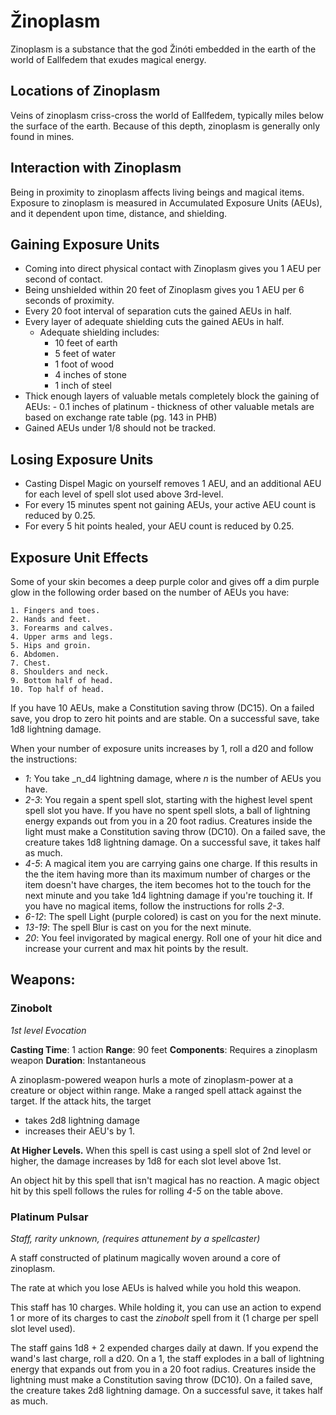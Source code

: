 # Žinoplasm

Zinoplasm is a substance that the god Žinóti embedded in the earth of the world of Eallfedem that exudes magical energy.

## Locations of Zinoplasm

Veins of zinoplasm criss-cross the world of Eallfedem, typically miles below the surface of the earth.
Because of this depth, zinoplasm is generally only found in mines.

## Interaction with Zinoplasm

Being in proximity to zinoplasm affects living beings and magical items.
Exposure to zinoplasm is measured in Accumulated Exposure Units (AEUs), and it dependent upon time, distance, and shielding.

## Gaining Exposure Units

 - Coming into direct physical contact with Zinoplasm gives you 1 AEU per second of contact.
 - Being unshielded within 20 feet of Zinoplasm gives you 1 AEU per 6 seconds of proximity.
 - Every 20 foot interval of separation cuts the gained AEUs in half.
 - Every layer of adequate shielding cuts the gained AEUs in half.
    - Adequate shielding includes:
        - 10 feet of earth
        - 5 feet of water
        - 1 foot of wood
        - 4 inches of stone
        - 1 inch of steel
 - Thick enough layers of valuable metals completely block the gaining of AEUs:
        - 0.1 inches of platinum
        - thickness of other valuable metals are based on exchange rate table (pg. 143 in PHB)
 - Gained AEUs under 1/8 should not be tracked.

## Losing Exposure Units

 - Casting Dispel Magic on yourself removes 1 AEU, and an additional AEU for each level of spell slot used above 3rd-level.
 - For every 15 minutes spent not gaining AEUs, your active AEU count is reduced by 0.25.
 - For every 5 hit points healed, your AEU count is reduced by 0.25.

## Exposure Unit Effects

Some of your skin becomes a deep purple color and gives off a dim purple glow in the following order based on the number of AEUs you have: 

    1. Fingers and toes.
    2. Hands and feet.
    3. Forearms and calves.
    4. Upper arms and legs.
    5. Hips and groin.
    6. Abdomen.
    7. Chest.
    8. Shoulders and neck.
    9. Bottom half of head.
    10. Top half of head.

If you have 10 AEUs, make a Constitution saving throw (DC15).
On a failed save, you drop to zero hit points and are stable.
On a successful save, take 1d8 lightning damage.

When your number of exposure units increases by 1, roll a d20 and follow the instructions:

 - _1_: You take _n_d4 lightning damage, where _n_ is the number of AEUs you have.
 - _2-3_: You regain a spent spell slot, starting with the highest level spent spell slot you have. If you have no spent spell slots, a ball of lightning energy expands out from you in a 20 foot radius. Creatures inside the light must make a Constitution saving throw (DC10). On a failed save, the creature takes 1d8 lightning damage. On a successful save, it takes half as much.
 - _4-5_: A magical item you are carrying gains one charge. If this results in the the item having more than its maximum number of charges or the item doesn't have charges, the item becomes hot to the touch for the next minute and you take 1d4 lightning damage if you're touching it. If you have no magical items, follow the instructions for rolls _2-3_.
 - _6-12_: The spell Light (purple colored) is cast on you for the next minute.
 - _13-19_: The spell Blur is cast on you for the next minute.
 - _20_: You feel invigorated by magical energy. Roll one of your hit dice and increase your current and max hit points by the result.

## Weapons:

### Zinobolt
_1st level Evocation_

**Casting Time**: 1 action
**Range**: 90 feet
**Components**: Requires a zinoplasm weapon
**Duration**: Instantaneous

A zinoplasm-powered weapon hurls a mote of zinoplasm-power at a creature or object within range.
Make a ranged spell attack against the target.
If the attack hits, the target

- takes 2d8 lightning damage
- increases their AEU's by 1.

**At Higher Levels.**
When this spell is cast using a spell slot of 2nd level or higher, the damage increases by 1d8 for each slot level above 1st.

An object hit by this spell that isn't magical has no reaction.
A magic object hit by this spell follows the rules for rolling _4-5_ on the table above.

### Platinum Pulsar
_Staff, rarity unknown, (requires attunement by a spellcaster)_

A staff constructed of platinum magically woven around a core of zinoplasm.

The rate at which you lose AEUs is halved while you hold this weapon.

This staff has 10 charges.
While holding it, you can use an action to expend 1 or more of its charges to cast the _zinobolt_ spell from it (1 charge per spell slot level used).

The staff gains 1d8 + 2 expended charges daily at dawn.
If you expend the wand's last charge, roll a d20.
On a 1, the staff explodes in a ball of lightning energy that expands out from you in a 20 foot radius.
Creatures inside the lightning must make a Constitution saving throw (DC10).
On a failed save, the creature takes 2d8 lightning damage.
On a successful save, it takes half as much.
